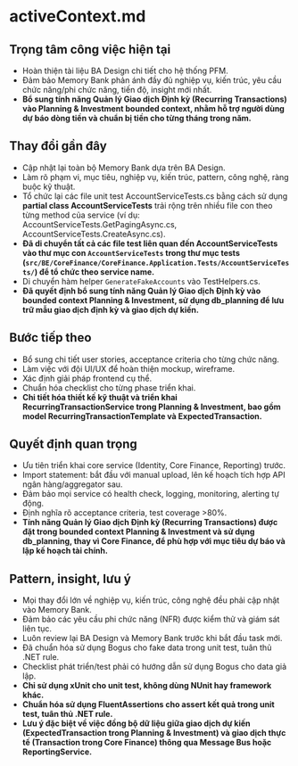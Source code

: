 # activeContext.md

## Trọng tâm công việc hiện tại
- Hoàn thiện tài liệu BA Design chi tiết cho hệ thống PFM.
- Đảm bảo Memory Bank phản ánh đầy đủ nghiệp vụ, kiến trúc, yêu cầu chức năng/phi chức năng, tiến độ, insight mới nhất.
- **Bổ sung tính năng Quản lý Giao dịch Định kỳ (Recurring Transactions) vào Planning & Investment bounded context, nhằm hỗ trợ người dùng dự báo dòng tiền và chuẩn bị tiền cho từng tháng trong năm.**

## Thay đổi gần đây
- Cập nhật lại toàn bộ Memory Bank dựa trên BA Design.
- Làm rõ phạm vi, mục tiêu, nghiệp vụ, kiến trúc, pattern, công nghệ, ràng buộc kỹ thuật.
- Tổ chức lại các file unit test AccountServiceTests.cs bằng cách sử dụng **partial class AccountServiceTests** trải rộng trên nhiều file con theo từng method của service (ví dụ: AccountServiceTests.GetPagingAsync.cs, AccountServiceTests.CreateAsync.cs).
- **Đã di chuyển tất cả các file test liên quan đến AccountServiceTests vào thư mục con `AccountServiceTests` trong thư mục tests (`src/BE/CoreFinance/CoreFinance.Application.Tests/AccountServiceTests/`) để tổ chức theo service name.**
- Di chuyển hàm helper `GenerateFakeAccounts` vào TestHelpers.cs.
- **Đã quyết định bổ sung tính năng Quản lý Giao dịch Định kỳ vào bounded context Planning & Investment, sử dụng db_planning để lưu trữ mẫu giao dịch định kỳ và giao dịch dự kiến.**

## Bước tiếp theo
- Bổ sung chi tiết user stories, acceptance criteria cho từng chức năng.
- Làm việc với đội UI/UX để hoàn thiện mockup, wireframe.
- Xác định giải pháp frontend cụ thể.
- Chuẩn hóa checklist cho từng phase triển khai.
- **Chi tiết hóa thiết kế kỹ thuật và triển khai RecurringTransactionService trong Planning & Investment, bao gồm model RecurringTransactionTemplate và ExpectedTransaction.**

## Quyết định quan trọng
- Ưu tiên triển khai core service (Identity, Core Finance, Reporting) trước.
- Import statement: bắt đầu với manual upload, lên kế hoạch tích hợp API ngân hàng/aggregator sau.
- Đảm bảo mọi service có health check, logging, monitoring, alerting tự động.
- Định nghĩa rõ acceptance criteria, test coverage >80%.
- **Tính năng Quản lý Giao dịch Định kỳ (Recurring Transactions) được đặt trong bounded context Planning & Investment và sử dụng db_planning, thay vì Core Finance, để phù hợp với mục tiêu dự báo và lập kế hoạch tài chính.**

## Pattern, insight, lưu ý
- Mọi thay đổi lớn về nghiệp vụ, kiến trúc, công nghệ đều phải cập nhật vào Memory Bank.
- Đảm bảo các yêu cầu phi chức năng (NFR) được kiểm thử và giám sát liên tục.
- Luôn review lại BA Design và Memory Bank trước khi bắt đầu task mới.
- Đã chuẩn hóa sử dụng Bogus cho fake data trong unit test, tuân thủ .NET rule.
- Checklist phát triển/test phải có hướng dẫn sử dụng Bogus cho data giả lập.
- **Chỉ sử dụng xUnit cho unit test, không dùng NUnit hay framework khác.**
- **Chuẩn hóa sử dụng FluentAssertions cho assert kết quả trong unit test, tuân thủ .NET rule.**
- **Lưu ý đặc biệt về việc đồng bộ dữ liệu giữa giao dịch dự kiến (ExpectedTransaction trong Planning & Investment) và giao dịch thực tế (Transaction trong Core Finance) thông qua Message Bus hoặc ReportingService.** 